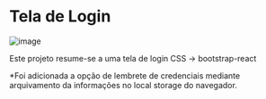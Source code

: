# Tela de Login

![image](https://user-images.githubusercontent.com/30252791/221425111-e235d4f9-bd6c-4c04-921b-f781280a98c2.png)


Este projeto resume-se a uma tela de login
  CSS -> bootstrap-react
  
*Foi adicionada a opção de lembrete de credenciais mediante arquivamento da informações no local storage do navegador. 
